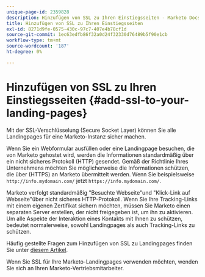 ```yaml
---
unique-page-id: 2359828
description: Hinzufügen von SSL zu Ihren Einstiegsseiten - Marketo Docs - Produktdokumentation
title: Hinzufügen von SSL zu Ihren Einstiegsseiten
exl-id: 8271d9fe-0575-430c-97c7-407e4b78cf1d
source-git-commit: 1ec63edfb86f32a0d24f32330d76489b5f90e1cb
workflow-type: tm+mt
source-wordcount: '187'
ht-degree: 0%

---
```


# Hinzufügen von SSL zu Ihren Einstiegsseiten {#add-ssl-to-your-landing-pages}

Mit der SSL-Verschlüsselung (Secure Socket Layer) können Sie alle Landingpages für eine Marketo-Instanz sicher machen.

Wenn Sie ein Webformular ausfüllen oder eine Landingpage besuchen, die von Marketo gehostet wird, werden die Informationen standardmäßig über ein nicht sicheres Protokoll (HTTP) gesendet. Gemäß der Richtlinie Ihres Unternehmens möchten Sie möglicherweise die Informationen schützen, die über (HTTPS) an Marketo übermittelt werden. Wenn Sie beispielsweise `http://info.mydomain.com/` jetzt `https://info.mydomain.com/`.

Marketo verfolgt standardmäßig &quot;Besuchte Webseite&quot;und &quot;Klick-Link auf Webseite&quot;über nicht sicheres HTTP-Protokoll. Wenn Sie Ihre Tracking-Links mit einem eigenen Zertifikat sichern möchten, müssen Sie Marketo einen separaten Server erstellen, der nicht freigegeben ist, um ihn zu aktivieren. Um alle Aspekte der Interaktion eines Kontakts mit Ihnen zu schützen, bedeutet normalerweise, sowohl Landingpages als auch Tracking-Links zu schützen.

Häufig gestellte Fragen zum Hinzufügen von SSL zu Landingpages finden Sie unter [diesem Artikel](https://nation.marketo.com/t5/Knowledgebase/Overview-amp-FAQ-Secured-Domains/ta-p/300900).

Wenn Sie SSL für Ihre Marketo-Landingpages verwenden möchten, wenden Sie sich an Ihren Marketo-Vertriebsmitarbeiter.
